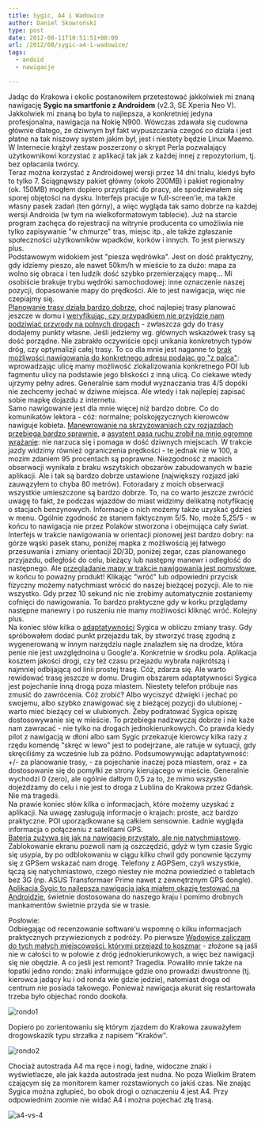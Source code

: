 ```yaml
---
title: Sygic, A4 i Wadowice
author: Daniel Skowroński
type: post
date: 2012-08-11T10:51:51+00:00
url: /2012/08/sygic-a4-i-wadowice/
tags:
  - andoid
  - nawigacje

---
```

Jadąc do Krakowa i okolic postanowiłem przetestować jakkolwiek mi znaną nawigację **Sygic na smartfonie z Androidem** (v2.3, SE Xperia Neo V). Jakkolwiek mi znaną bo była to najlepsza, a konkretniej jedyna profesjonalna, nawigacja na Nokię N900. Wówczas zdawała się cudowna głównie dlatego, że dziwnym był fakt wypuszczania czegoś co działa i jest płatne na tak niszowy system jakim był, jest i niestety będzie Linux Maemo. W Internecie krążył zestaw poszerzony o skrypt Perla pozwalający użytkownikowi korzystać z aplikacji tak jak z każdej innej z repozytorium, tj. bez opłacania twórcy.  
Teraz można korzystać z Androidowej wersji przez 14 dni trialu, kiedyś było to tylko 7. Ściągnąwszy pakiet główny (około 200MB) i pakiet regionalny (ok. 150MB) mogłem dopiero przystąpić do pracy, ale spodziewałem się sporej objętości na dysku. Interfejs pracuje w full-screen'ie, ma także własny pasek zadań (ten górny), a więc wygląda tak samo dobrze na każdej wersji Androida (w tym na wielkoformatowym tablecie). Już na starcie program zachęca do rejestracji na witrynie producenta co umożliwia nie tylko zapisywanie "w chmurze" tras, miejsc itp., ale także zgłaszanie społeczności użytkowników wpadków, korków i innych. To jest pierwszy plus.  
Podstawowym widokiem jest "piesza wędrówka". Jest on dość praktyczny, gdy idziemy pieszo, ale nawet 50km/h w mieście to za dużo: mapa za wolno się obraca i ten ludzik dość szybko przemierzający mapę... Mi osobiście brakuje trybu wędróki samochodowej: inne oznaczenie naszej pozycji, dopasowanie mapy do prędkości. Ale to jest nawigacja, więc nie czepiajmy się.  
<u>Planowanie trasy działa bardzo dobrze</u>, choć najlepiej trasy planować jeszcze w domu i <u>weryfikując, czy przypadkiem nie przyjdzie nam podziwiać przyrody na polnych drogach</u> - zwłaszcza gdy do trasy dodajemy punkty własne. Jeśli jedziemy wg. głównych wskazówek trasy są dość porządne. Nie zabrakło oczywiście opcji unikania konkretnych typów dróg, czy optymalizji całej trasy. To co dla mnie jest naganne to <u>brak możliwości nawigowania do konkretnego adresu podając go "z palca"</u>: wprowadzając ulicę mamy możliwość zlokalizowania konkretnego POI lub fagmentu ulicy na podstawie jego bliskości z inną ulicą. Co ciekawe wtedy ujrzymy pełny adres. Generalnie sam moduł wyznaczania tras 4/5 dopóki nie zechcemy jechać w dziwne miejsca. Ale wtedy i tak najlepiej zapisać sobie mapkę dojazdu z internetu.  
Samo nawigowanie jest dla mnie więcej niż bardzo dobre. Co do komunikatów lektora - cóż: normalne; polskojęzycznych kierowców nawiguje kobieta. <u>Manewrowanie na skrzyżowaniach czy rozjazdach przebiega bardzo sprawnie</u>, a <u>asystent pasa ruchu zrobił na mnie ogromne wrażanie</u>: nie narzuca się i pomaga w dość dziwnych miejscach. W trakcie jazdy widzimy również ograniczenia prędkości - te jednak nie w 100, a mozim zdaniem 95 procentach są poprawne. Niezgodność z maoich obserwacji wynikała z braku wszytskich obszarów zabudowanych w bazie aplikacji. Ale i tak są bardzo dobrze ustawione (największy rozjazd jaki zauwązyłem to chyba 80 metrów). Fotoradary z moich obserwacji wszystkie umieszczone są bardzo dobrze. To, na co warto jeszcze zwrócić uwagę to fakt, że podczas wjazdów do miast widzimy delikatną notyfikację o stacjach benzynowych. Informacje o nich możemy także uzyskać gdzieś w menu. Ogólnie zgodność ze stanem faktycznym 5/5. No, może 5,25/5 - w końcu to nawigacja nie przez Polaków stworzona i obejmująca cały świat.  
Interfejs w trakcie nawigowania w orientacji pionowej jest bardzo dobry: na górze wąski pasek stanu, poniżej mapka z możliwością jej łatwego przesuwania i zmiany orientacji 2D/3D, poniżej zegar, czas planowanego przyjazdu, odległość do celu, bieżący lub następny manewr i odległość do następnego. Ale <u>przeglądanie mapy w trakcie nawigowania jest pomysłowe</u>, w końcu to poważny produkt! Klikając "wróć" lub odpowiedni przycisk fizyczny możemy natychmiast wrócić do naszej bieżącej pozycji. Ale to nie wszystko. Gdy przez 10 sekund nic nie zrobimy automatycznie zostaniemy cofnięci do nawigowania. To bardzo praktyczne gdy w korku przglądamy następne manewry i po ruszeniu nie mamy możliwości kliknąć wróć. Kolejny plus.  
Na koniec słów kilka o <u>adaptatywności</u> Sygica w obliczu zmiany trasy. Gdy spróbowałem dodać punkt przejazdu tak, by stworzyć trasę zgodną z wygenerowaną w innym narzędziu nagle znalazłem się na drodze, która penie nie jest uwzględnoina u Google'a. Konkretnie w środku pola. Aplikacja kosztem jakości drogi, czy też czasu przejazdu wybrała najkrótszą i najmniej odbijającą od linii prostej trasę. Cóż, zdarza się. Ale warto rewidować trasę jeszcze w domu. Drugim obszarem adaptatywności Sygica jest pojechanie inną drogą poza miastem. Niestety telefon próbuje nas zmusić do zawrócenia. Cóż zrobić? Albo wyciszyć dźwięki i jechać po swojemu, albo szybko znawigować się z bieżącej pozycji do ulubionej - warto mieć bieżący cel w ulubionych. Żeby podratować Sygica opiszę dostosowywanie się w mieście. To przebiega nadzwyczaj dobrze i nie każe nam zawracać - nie tylko na drogach jednokierunkowych. Co prawda kiedy pilot z nawigacją w dłoni albo sam Sygic przekazuje kierowcy kilka razy z rzędu komendę "skręć w lewo" jest to podejrzane, ale ratuje w sytuacji, gdy skręciliśmy za wcześnie lub za późno. Podsumowywując adaptatywność: +/- za planowanie trasy, - za pojechanie inaczej poza miastem, oraz + za dostosowanie się do pomyłki ze strony kierującego w mieście. Generalnie wychodzi 0 (zero), ale ogólnie dałbym 0,5 za to, że mimo wszystko dojeżdżamy do celu i nie jest to droga z Lublina do Krakowa przez Gdańsk. Nie ma tragedii.  
Na prawie koniec słów kilka o informacjach, które możemy uzyskać z aplikacji. Na uwagę zasługują informacje o krajach: proste, acz bardzo praktyczne. POI uporządkowane są całkiem sensownie. Ładnie wygląda informacja o połączeniu z satelitami GPS.  
<u>Bateria zużywa się jak na nawigacje przystało, ale nie natychmiastowo</u>. Zablokowanie ekranu pozwoli nam ją oszczędzić, gdyż w tym czasie Sygic się usypia, by po odblokowaniu w ciągu kilku chwil gdy ponownie łączymy się z GPSem wskazać nam drogę. Telefony z AGPSem, czyli wszystkie, łączą się natychmiastowo, czego niestey nie można powiedzieć o tabletach bez 3G (np. ASUS Transformaer Prime nawet z zewnętrznym GPS dongle).  
<u>Aplikacja Sygic to najlepsza nawigacja jaką miałem okazję testować na Androidzie</u>, świetnie dostosowana do naszego kraju i pomimo drobnych mankamentów świetnie przyda sie w trasie.

Posłowie:  
Odbiegając od recenzowanie software'u wspomnę o kilku informacjach praktycznych przywiezionych z podróży. Po pierwsze <u>Wadowice zaliczam do tych małych miejscowości, którymi przejazd to koszmar</u> - złożone są jaśli nie w całości to w połowie z dróg jednokierunkowych, a więc bez nawigacji się nie obędzie. A co jeśli jest remont? Tragedia. Powaliło mnie także na łopatki jedno rondo: znaki informujące gdzie ono prowadzi dwustronne (tj. kierowca jadący ku i od ronda wie gdzie jedzie), natomiast droga od centrum nie posiada takowego. Ponieważ nawigacja akurat się restartowała trzeba było objechać rondo dookoła.  
  
![rondo1](/wp-content/uploads/2012/08/rondo1.png)  
  
Dopiero po zorientowaniu się którym zjazdem do Krakowa zauważyłem drogowskazik typu strzałka z napisem "Kraków".  
  
![rondo2](/wp-content/uploads/2012/08/rondo2.png)  
  
Chociaż autostrada A4 ma ręce i nogi, ładne, widoczne znaki i wyświetlacze, ale jak każda autostrada jest nudna. No poza Wielkim Bratem czającym się za monitorem kamer rozstawionych co jakiś czas. Nie znając Sygica można zgłupieć, bo obok drogi o oznaczeniu 4 jest A4. Przy odpowiednim zoomie nie widać A4 i można pojechać złą trasą.  
  
![a4-vs-4](/wp-content/uploads/2012/08/a4-vs-4.png)

 [1]: /wp-content/uploads/2012/08/rondo1.png
 [2]: /wp-content/uploads/2012/08/rondo2.png
 [3]: /wp-content/uploads/2012/08/a4-vs-4.png